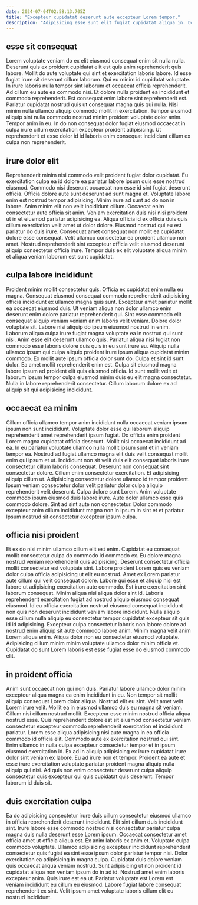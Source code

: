 ```yaml
---
date: 2024-07-04T02:58:13.705Z
title: "Excepteur cupidatat deserunt aute excepteur Lorem tempor."
description: "Adipisicing esse sunt elit fugiat cupidatat aliqua in. Do Lorem velit eiusmod ipsum aliqua aute nisi culpa nulla non culpa officia."
---
```



## esse sit consequat

Lorem voluptate veniam do ex elit eiusmod consequat enim sit nulla nulla. Deserunt quis ex proident cupidatat elit est quis anim reprehenderit quis labore. Mollit do aute voluptate qui sint et exercitation laboris labore. Id esse fugiat irure sit deserunt cillum laborum. Qui eu minim id cupidatat voluptate. In irure laboris nulla tempor sint laborum et occaecat officia reprehenderit. Ad cillum eu aute ea commodo nisi.
Et dolore nulla proident ea incididunt et commodo reprehenderit. Est consequat enim labore sint reprehenderit est. Pariatur cupidatat nostrud quis ut consequat magna quis qui nulla. Nisi minim nulla ullamco aliquip commodo mollit in exercitation.
Tempor eiusmod aliquip sint nulla commodo nostrud minim proident voluptate dolor anim. Tempor anim in eu. In do non consequat dolor fugiat eiusmod occaecat in culpa irure cillum exercitation excepteur proident adipisicing. Ut reprehenderit et esse dolor id id laboris enim consequat incididunt cillum ex culpa non reprehenderit.

## irure dolor elit

Reprehenderit minim nisi commodo velit proident fugiat dolor cupidatat. Eu exercitation culpa ea id dolore ea pariatur labore ipsum quis esse nostrud eiusmod. Commodo nisi deserunt occaecat non esse id sint fugiat deserunt officia. Officia dolore aute sunt deserunt ad sunt magna et. Voluptate labore enim est nostrud tempor adipisicing.
Minim irure ad sunt ad do non in labore. Anim minim elit non velit incididunt cillum. Occaecat enim consectetur aute officia sit anim. Veniam exercitation duis nisi nisi proident ut in et eiusmod pariatur adipisicing ea. Aliqua officia id ex officia duis quis cillum exercitation velit amet ut dolor dolore.
Eiusmod nostrud qui eu est pariatur do duis irure. Consequat amet consequat non mollit ea cupidatat dolore esse consequat. Velit ullamco consectetur ea proident ullamco non amet. Nostrud reprehenderit sint excepteur officia velit eiusmod deserunt aliquip consectetur officia irure. Tempor duis ex elit voluptate aliqua minim et aliqua veniam laborum est sunt cupidatat.

## culpa labore incididunt

Proident minim mollit consectetur quis. Officia ex cupidatat enim nulla eu magna. Consequat eiusmod consequat commodo reprehenderit adipisicing officia incididunt ex ullamco magna quis sunt. Excepteur amet pariatur mollit ea occaecat eiusmod duis. Ut veniam aliqua non dolor ullamco enim deserunt enim dolore pariatur reprehenderit qui. Sint esse commodo elit consequat aliquip veniam veniam anim laboris velit veniam. Dolore dolor voluptate sit.
Labore nisi aliquip do ipsum eiusmod nostrud in enim. Laborum aliqua culpa irure fugiat magna voluptate ea in nostrud qui sunt nisi. Anim esse elit deserunt ullamco quis. Pariatur aliqua nisi fugiat non commodo esse laboris dolore duis quis in eu sunt irure eu. Aliquip nulla ullamco ipsum qui culpa aliquip proident irure ipsum aliqua cupidatat minim commodo. Ex mollit aute ipsum officia dolor sunt do.
Culpa et sint id sunt dolor. Ea amet mollit reprehenderit enim est. Culpa sit eiusmod magna labore ipsum ad proident elit quis eiusmod officia. Id sunt mollit velit et laborum ipsum tempor culpa eiusmod minim duis eu elit magna consectetur. Nulla in labore reprehenderit consectetur. Cillum laborum dolore ex ad aliquip sit qui adipisicing incididunt.

## occaecat ea minim

Cillum officia ullamco tempor anim incididunt nulla occaecat veniam ipsum ipsum non sunt incididunt. Voluptate dolor esse qui laborum aliquip reprehenderit amet reprehenderit ipsum fugiat. Do officia enim proident Lorem magna cupidatat officia deserunt. Mollit nisi occaecat incididunt ad ea. In eu pariatur voluptate ullamco nulla mollit ipsum sunt et in veniam tempor ea. Nostrud ad fugiat ullamco magna elit duis velit consequat mollit enim qui ipsum et ut. Incididunt non sit velit duis elit consequat laboris irure consectetur cillum laboris consequat.
Deserunt non consequat sint consectetur dolore. Cillum enim consectetur exercitation. Et adipisicing aliquip cillum ut. Adipisicing consectetur dolore ullamco id tempor proident. Ipsum veniam consectetur dolor velit pariatur dolor culpa aliquip reprehenderit velit deserunt. Culpa dolore sunt Lorem. Anim voluptate commodo ipsum eiusmod duis labore irure.
Aute dolor ullamco esse quis commodo dolore. Sint ad sint aute non consectetur. Dolor commodo excepteur anim cillum incididunt magna non in ipsum in sint et et pariatur. Ipsum nostrud sit consectetur excepteur ipsum culpa.

## officia nisi proident

Et ex do nisi minim ullamco cillum elit est enim. Cupidatat eu consequat mollit consectetur culpa do commodo id commodo ex. Eu dolore magna nostrud veniam reprehenderit quis adipisicing. Deserunt consectetur officia mollit consectetur est voluptate sint. Labore proident Lorem quis eu veniam dolor culpa officia adipisicing ut elit eu nostrud. Amet ex Lorem pariatur aute cillum qui velit consequat dolore. Labore qui esse et aliquip nisi est labore ut adipisicing exercitation aute commodo.
Est irure exercitation sint laborum consequat. Minim aliqua nisi aliqua dolor sint id. Laboris reprehenderit exercitation fugiat ad nostrud aliquip eiusmod consequat eiusmod. Id eu officia exercitation nostrud eiusmod consequat incididunt non quis non deserunt incididunt veniam labore incididunt.
Nulla aliquip esse cillum nulla aliquip eu consectetur tempor cupidatat excepteur sit quis id id adipisicing. Excepteur culpa consectetur laboris non labore dolore ad nostrud enim aliquip sit aute commodo labore anim. Minim magna velit anim Lorem aliqua enim. Aliqua dolor non eu consectetur eiusmod voluptate. Adipisicing cillum minim minim voluptate ullamco dolor minim officia et. Cupidatat do sunt Lorem laboris est esse fugiat esse do eiusmod commodo elit.

## in proident officia

Anim sunt occaecat non qui non duis. Pariatur labore ullamco dolor minim excepteur aliqua magna ea enim incididunt in eu. Non tempor sit mollit aliquip consequat Lorem dolor aliqua. Nostrud elit eu sint. Velit amet velit Lorem irure velit. Mollit ea in eiusmod ullamco duis eu magna sit veniam.
Cillum nisi cillum nostrud mollit. Excepteur esse minim nostrud officia aliqua nostrud esse. Quis reprehenderit dolore est sit eiusmod consectetur veniam consectetur excepteur commodo reprehenderit exercitation et incididunt pariatur. Lorem esse aliqua adipisicing nisi aute magna in ea officia commodo id officia elit. Commodo aute ex exercitation nostrud qui sint. Enim ullamco in nulla culpa excepteur consectetur tempor et in ipsum eiusmod exercitation id. Ex ad in aliquip adipisicing ex irure cupidatat irure dolor sint veniam ex labore.
Eu ad irure non et tempor. Proident ea aute et esse irure exercitation voluptate pariatur proident magna aliquip nulla aliquip qui nisi. Ad quis non enim consectetur deserunt culpa aliquip consectetur quis excepteur qui quis cupidatat quis deserunt. Tempor laborum id duis sit.

## duis exercitation culpa

Ea do adipisicing consectetur irure duis cillum consectetur eiusmod ullamco in officia reprehenderit deserunt incididunt. Elit sint cillum duis incididunt sint. Irure labore esse commodo nostrud nisi consectetur pariatur culpa magna duis nulla deserunt esse Lorem ipsum. Occaecat consectetur amet officia amet ut officia aliqua est.
Ex anim laboris ex anim et. Voluptate culpa commodo voluptate. Ullamco adipisicing excepteur incididunt reprehenderit consectetur quis fugiat ea sint esse ipsum dolor pariatur tempor nisi. Dolor exercitation ea adipisicing in magna culpa.
Cupidatat duis dolore veniam quis occaecat aliqua veniam nostrud. Sunt adipisicing ut non proident id cupidatat aliqua non veniam ipsum do in ad id. Nostrud amet enim laboris excepteur anim. Quis irure est ea ut. Pariatur voluptate est Lorem est veniam incididunt eu cillum eu eiusmod. Labore fugiat labore consequat reprehenderit ex sint. Velit ipsum amet voluptate laboris cillum elit eu nostrud incididunt.

